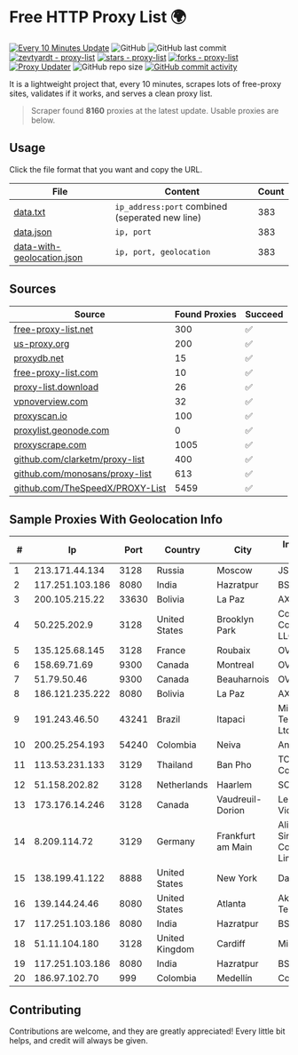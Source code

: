 
# Free HTTP Proxy List 🌍

[![Every 10 Minutes Update](https://github.com/mertguvencli/http-proxy-list/actions/workflows/main.yml/badge.svg?branch=main)](https://github.com/mertguvencli/http-proxy-list/actions/workflows/main.yml)
![GitHub](https://img.shields.io/github/license/mertguvencli/http-proxy-list)
![GitHub last commit](https://img.shields.io/github/last-commit/mertguvencli/http-proxy-list)
[![zevtyardt - proxy-list](https://img.shields.io/static/v1?label=zevtyardt&message=proxy-list&color=blue&logo=github)](https://github.com/zevtyardt/proxy-list "Go to GitHub repo")
[![stars - proxy-list](https://img.shields.io/github/stars/zevtyardt/proxy-list?style=social)](https://github.com/zevtyardt/proxy-list)
[![forks - proxy-list](https://img.shields.io/github/forks/zevtyardt/proxy-list?style=social)](https://github.com/zevtyardt/proxy-list)
[![Proxy Updater](https://github.com/zevtyardt/proxy-list/workflows/Proxy%20Updater/badge.svg)](https://github.com/zevtyardt/proxy-list/actions?query=workflow:"Proxy+Updater")
![GitHub repo size](https://img.shields.io/github/repo-size/zevtyardt/proxy-list)
[![GitHub commit activity](https://img.shields.io/github/commit-activity/m/zevtyardt/proxy-list?logo=commits)](https://github.com/zevtyardt/proxy-list/commits/main)

It is a lightweight project that, every 10 minutes, scrapes lots of free-proxy sites, validates if it works, and serves a clean proxy list.

> Scraper found **8160** proxies at the latest update. Usable proxies are below.

## Usage

Click the file format that you want and copy the URL.

|File|Content|Count|
|----|-------|-----|
|[data.txt](https://raw.githubusercontent.com/mertguvencli/http-proxy-list/main/proxy-list/data.txt)|`ip_address:port` combined (seperated new line)|383|
|[data.json](https://raw.githubusercontent.com/mertguvencli/http-proxy-list/main/proxy-list/data.json)|`ip, port`|383|
|[data-with-geolocation.json](https://raw.githubusercontent.com/mertguvencli/http-proxy-list/main/proxy-list/data-with-geolocation.json)|`ip, port, geolocation`|383|

## Sources

|Source|Found Proxies|Succeed|
|------|-------------|-------|
|[free-proxy-list.net](https://free-proxy-list.net)|300|✅|
|[us-proxy.org](https://www.us-proxy.org)|200|✅|
|[proxydb.net](http://proxydb.net)|15|✅|
|[free-proxy-list.com](https://free-proxy-list.com/?page=&port=&type%5B%5D=http&type%5B%5D=https&up_time=0&search=Search)|10|✅|
|[proxy-list.download](https://www.proxy-list.download/HTTP)|26|✅|
|[vpnoverview.com](https://vpnoverview.com/privacy/anonymous-browsing/free-proxy-servers)|32|✅|
|[proxyscan.io](https://www.proxyscan.io)|100|✅|
|[proxylist.geonode.com](https://proxylist.geonode.com/api/proxy-list?limit=300&page=1&sort_by=lastChecked&sort_type=desc&protocols=http,https)|0|✅|
|[proxyscrape.com](https://api.proxyscrape.com/v2/?request=displayproxies&protocol=http&timeout=10000&country=all&ssl=all&anonymity=all)|1005|✅|
|[github.com/clarketm/proxy-list](https://raw.githubusercontent.com/clarketm/proxy-list/master/proxy-list-raw.txt)|400|✅|
|[github.com/monosans/proxy-list](https://raw.githubusercontent.com/monosans/proxy-list/main/proxies/http.txt)|613|✅|
|[github.com/TheSpeedX/PROXY-List](https://raw.githubusercontent.com/TheSpeedX/PROXY-List/master/http.txt)|5459|✅|


## Sample Proxies With Geolocation Info

|#|Ip|Port|Country|City|Internet Service Provider|
|-|--|----|-------|----|-------------------------|
|1|213.171.44.134|3128|Russia|Moscow|JSC Comcor|
|2|117.251.103.186|8080|India|Hazratpur|BSNL Internet|
|3|200.105.215.22|33630|Bolivia|La Paz|AXS Bolivia S. A.|
|4|50.225.202.9|3128|United States|Brooklyn Park|Comcast Cable Communications, LLC|
|5|135.125.68.145|3128|France|Roubaix|OVH SAS|
|6|158.69.71.69|9300|Canada|Montreal|OVH SAS|
|7|51.79.50.46|9300|Canada|Beauharnois|OVH SAS|
|8|186.121.235.222|8080|Bolivia|La Paz|AXS Bolivia S. A.|
|9|191.243.46.50|43241|Brazil|Itapaci|Microturbo Telecomunicacoes Ltda-me|
|10|200.25.254.193|54240|Colombia|Neiva|Andinet ON Line|
|11|113.53.231.133|3129|Thailand|Ban Pho|TOT Public Company Limited|
|12|51.158.202.82|3128|Netherlands|Haarlem|SCALEWAY|
|13|173.176.14.246|3128|Canada|Vaudreuil-Dorion|Le Groupe Videotron Ltee|
|14|8.209.114.72|3129|Germany|Frankfurt am Main|Alibaba.com Singapore E-Commerce Private Limited|
|15|138.199.41.122|8888|United States|New York|Datacamp Limited|
|16|139.144.24.46|8080|United States|Atlanta|Akamai Technologies, Inc.|
|17|117.251.103.186|8080|India|Hazratpur|BSNL Internet|
|18|51.11.104.180|3128|United Kingdom|Cardiff|Microsoft|
|19|117.251.103.186|8080|India|Hazratpur|BSNL Internet|
|20|186.97.102.70|999|Colombia|Medellín|Colombia Móvil|



## Contributing

Contributions are welcome, and they are greatly appreciated! Every
little bit helps, and credit will always be given.

